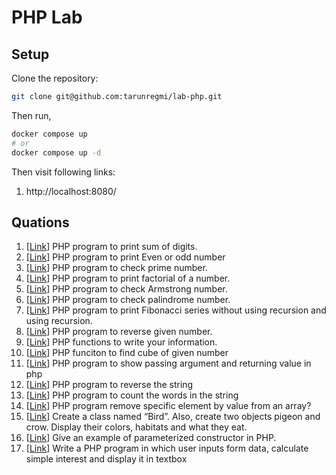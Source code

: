 # PHP Lab

## Setup

Clone the repository:

```bash
git clone git@github.com:tarunregmi/lab-php.git
```

Then run,

```bash
docker compose up
# or
docker compose up -d
```

Then visit following links:

1. http://localhost:8080/

## Quations

1.  [[Link](./src/01.php)] PHP program to print sum of digits.
2.  [[Link](./src/02.php)] PHP program to print Even or odd number
3.  [[Link](./src/03.php)] PHP program to check prime number.
4.  [[Link](./src/04.php)] PHP program to print factorial of a number.
5.  [[Link](./src/05.php)] PHP program to check Armstrong number.
6.  [[Link](./src/06.php)] PHP program to check palindrome number.
7.  [[Link](./src/07.php)] PHP program to print Fibonacci series without using recursion and using recursion.
8.  [[Link](./src/08.php)] PHP program to reverse given number.
9.  [[Link](./src/09.php)] PHP functions to write your information.
10. [[Link](./src/10.php)] PHP funciton to find cube of given number
11. [[Link](./src/11.php)] PHP program to show passing argument and returning value in php
12. [[Link](./src/12.php)] PHP program to reverse the string
13. [[Link](./src/13.php)] PHP program to count the words in the string
14. [[Link](./src/14.php)] PHP program remove specific element by value from an array?
15. [[Link](./src/15.php)] Create a class named “Bird”. Also, create two objects pigeon and crow. Display their colors, habitats and what they eat.
16. [[Link](./src/16.php)] Give an example of parameterized constructor in PHP.
17. [[Link](./src/17.php)] Write a PHP program in which user inputs form data, calculate simple interest and display it in textbox
